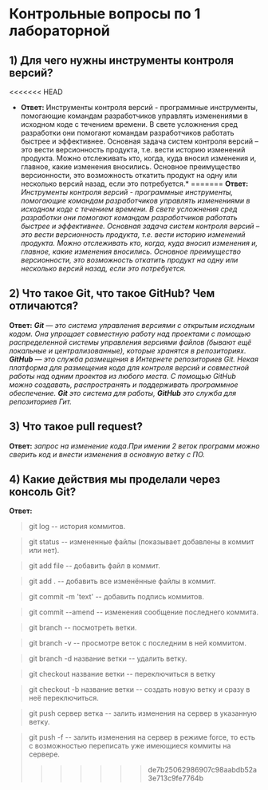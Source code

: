 # Контрольные вопросы по 1 лабораторной

## 1) Для чего нужны инструменты контроля версий?

<<<<<<< HEAD
* **Ответ:** Инструменты контроля версий -  программные инструменты, помогающие командам разработчиков управлять изменениями в исходном коде с течением времени. В свете усложнения сред разработки они помогают командам разработчиков работать быстрее и эффективнее. Основная задача систем контроля версий – это вести версионность продукта, т.е. вести историю изменений продукта. Можно отслеживать кто, когда, куда вносил изменения и, главное, какие изменения вносились. Основное преимущество версионности, это возможность откатить продукт на одну или несколько версий назад, если это потребуется.*
=======
**Ответ:** *Инструменты контроля версий -  программные инструменты, помогающие командам разработчиков управлять изменениями в исходном коде с течением времени. В свете усложнения сред разработки они помогают командам разработчиков работать быстрее и эффективнее. Основная задача систем контроля версий – это вести версионность продукта, т.е. вести историю изменений продукта. Можно отслеживать кто, когда, куда вносил изменения и, главное, какие изменения вносились. Основное преимущество версионности, это возможность откатить продукт на одну или несколько версий назад, если это потребуется.*

## 2) Что такое Git, что такое GitHub? Чем отличаются?

**Ответ:** ***Git** — это система управления версиями с открытым исходным кодом. Она упрощает
совместную работу над проектами с помощью распределенной системы управления
версиями файлов (бывают ещё локальные и централизованные), которые хранятся в
репозиториях.*
***GitHub** — это служба размещения в Интернете репозиториев Git. Некая платформа для
размещения кода для контроля версий и совместной работы над одним проектов из
любого места. С помощью GitHub можно создавать, распространять и поддерживать
программное обеспечение.*
***Git** это система для работы, **GitHub** это служба для репозиториев Гит.*

## 3) Что такое pull request?

**Ответ:** *запрос на изменение кода.При имении 2 веток программ можно сверить код и внести изменения в основную ветку с ПО.*

## 4) Какие действия мы проделали через консоль Git?

**Ответ:**
>git log -- история коммитов.

>git status -- измененные файлы (показывает добавлены в коммит или нет).

>git add file -- добавить файл в коммит.

>git add . -- добавить все изменённые файлы в коммит.

>git commit -m 'text' -- добавить подпись коммитов.

>git commit --amend -- изменения сообщение последнего коммита.

>git branch -- посмотреть ветки.

>git branch -v -- просмотре веток с последним в ней коммитом.

>git branch -d название ветки -- удалить ветку.

>git checkout название ветки -- переключиться в ветку

>git checkout -b название ветки -- создать новую ветку и сразу в неё переключиться.

>git push сервер ветка -- залить изменения на сервер в указанную ветку.

>git push -f -- залить изменения на сервер в режиме force, то есть с
возможностью переписать уже имеющиеся коммиты на сервере.
>>>>>>> de7b25062986907c98aabdb52a3e713c9fe7764b
